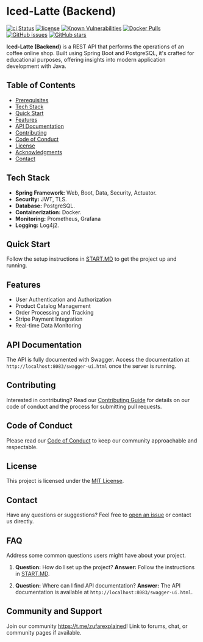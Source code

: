 # Iced-Latte (Backend)

[![ci Status](https://github.com/Sunagatov/Iced-Latte/actions/workflows/dev-branch-pr-deployment-pipeline.yml/badge.svg)](https://github.com/Sunagatov/Iced-Latte/actions)
[![license](https://img.shields.io/badge/license-MIT-blue.svg)](https://github.com/danilqa/node-file-router/blob/main/LICENSE)
[![Known Vulnerabilities](https://snyk.io/test/github/Sunagatov/Iced-Latte/badge.svg)](https://snyk.io/test/github/Sunagatov/Iced-Latte)
[![Docker Pulls](https://img.shields.io/docker/pulls/zufarexplainedit/iced-latte-backend.svg)](https://hub.docker.com/r/zufarexplainedit/iced-latte-backend/)
[![GitHub issues](https://img.shields.io/github/issues/Sunagatov/Iced-Latte)](https://github.com/Sunagatov/Iced-Latte/issues)
[![GitHub stars](https://img.shields.io/github/stars/Sunagatov/Iced-Latte)](https://github.com/Sunagatov/Iced-Latte/stargazers)

**Iced-Latte (Backend)** is a REST API that performs the operations of an coffee online shop. 
Built using Spring Boot and PostgreSQL, it's crafted for educational purposes, offering insights into modern application development with Java.

## Table of Contents

- [Prerequisites](#prerequisites)
- [Tech Stack](#tech-stack)
- [Quick Start](#quick-start)
- [Features](#features)
- [API Documentation](#api-documentation)
- [Contributing](#contributing)
- [Code of Conduct](#code-of-conduct)
- [License](#license)
- [Acknowledgments](#acknowledgments)
- [Contact](#contact)

## Tech Stack

- **Spring Framework:** Web, Boot, Data, Security, Actuator.
- **Security:** JWT, TLS.
- **Database:** PostgreSQL.
- **Containerization:** Docker.
- **Monitoring:** Prometheus, Grafana
- **Logging:** Log4j2.

## Quick Start

Follow the setup instructions in [START.MD](START.MD) to get the project up and running.

## Features
- User Authentication and Authorization
- Product Catalog Management
- Order Processing and Tracking
- Stripe Payment Integration
- Real-time Data Monitoring

## API Documentation

The API is fully documented with Swagger. Access the documentation at `http://localhost:8083/swagger-ui.html` once the server is running.

## Contributing

Interested in contributing? Read our [Contributing Guide](CONTRIBUTING.md) for details on our code of conduct and the process for submitting pull requests.

## Code of Conduct

Please read our [Code of Conduct](CODE_OF_CONDUCT.md) to keep our community approachable and respectable.

## License

This project is licensed under the [MIT License](LICENSE).

## Contact

Have any questions or suggestions? Feel free to [open an issue](https://github.com/Sunagatov/Iced-Latte/issues) or contact us directly.

## FAQ

Address some common questions users might have about your project.

1. **Question:** How do I set up the project?
   **Answer:** Follow the instructions in [START.MD](START.MD).

2. **Question:** Where can I find API documentation?
   **Answer:** The API documentation is available at `http://localhost:8083/swagger-ui.html`.

<!-- Add more FAQs as needed -->

## Community and Support

Join our community https://t.me/zufarexplained! Link to forums, chat, or community pages if available.

